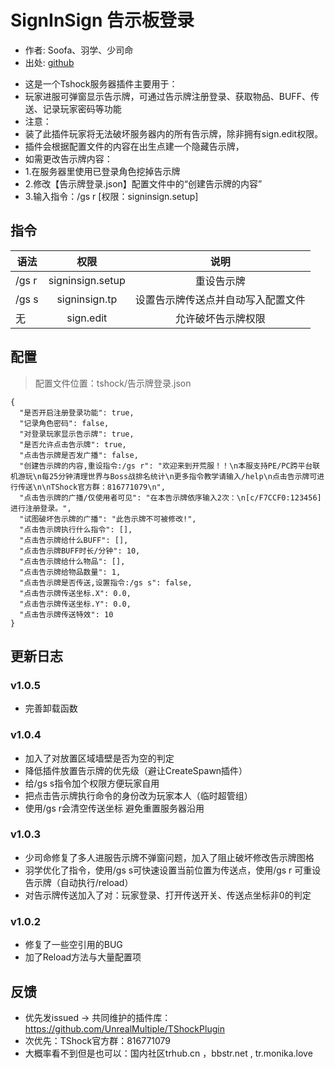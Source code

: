 # SignInSign 告示板登录

- 作者: Soofa、羽学、少司命
- 出处: [github](https://github.com/Soof4/SignInSign)  
+ 这是一个Tshock服务器插件主要用于：  
+ 玩家进服可弹窗显示告示牌，可通过告示牌注册登录、获取物品、BUFF、传送、记录玩家密码等功能
+ 注意：
+ 装了此插件玩家将无法破坏服务器内的所有告示牌，除非拥有sign.edit权限。
+ 插件会根据配置文件的内容在出生点建一个隐藏告示牌，
+ 如需更改告示牌内容：
+ 1.在服务器里使用已登录角色挖掉告示牌
+ 2.修改【告示牌登录.json】配置文件中的“创建告示牌的内容”
+ 3.输入指令：/gs r [权限：signinsign.setup]

## 指令

| 语法    |        权限        |        说明         |
|-------|:----------------:|:-----------------:|
| /gs r | signinsign.setup |       重设告示牌       |
| /gs s |  signinsign.tp   | 设置告示牌传送点并自动写入配置文件 |
| 无     |    sign.edit     |     允许破坏告示牌权限     |

## 配置
> 配置文件位置：tshock/告示牌登录.json
```json5
{
  "是否开启注册登录功能": true,
  "记录角色密码": false,
  "对登录玩家显示告示牌": true,
  "是否允许点击告示牌": true,
  "点击告示牌是否发广播": false,
  "创建告示牌的内容,重设指令:/gs r": "欢迎来到开荒服！！\n本服支持PE/PC跨平台联机游玩\n每25分钟清理世界与Boss战排名统计\n更多指令教学请输入/help\n点击告示牌可进行传送\n\nTShock官方群：816771079\n",
  "点击告示牌的广播/仅使用者可见": "在本告示牌依序输入2次：\n[c/F7CCF0:123456]  进行注册登录。",
  "试图破坏告示牌的广播": "此告示牌不可被修改!",
  "点击告示牌执行什么指令": [],
  "点击告示牌给什么BUFF": [],
  "点击告示牌BUFF时长/分钟": 10,
  "点击告示牌给什么物品": [],
  "点击告示牌给物品数量": 1,
  "点击告示牌是否传送,设置指令:/gs s": false,
  "点击告示牌传送坐标.X": 0.0,
  "点击告示牌传送坐标.Y": 0.0,
  "点击告示牌传送特效": 10
}
```

## 更新日志
### v1.0.5
- 完善卸载函数

### v1.0.4
- 加入了对放置区域墙壁是否为空的判定
- 降低插件放置告示牌的优先级（避让CreateSpawn插件）
- 给/gs s指令加个权限方便玩家自用
- 把点击告示牌执行命令的身份改为玩家本人（临时超管组）
- 使用/gs r会清空传送坐标 避免重置服务器沿用

### v1.0.3
- 少司命修复了多人进服告示牌不弹窗问题，加入了阻止破坏修改告示牌图格
- 羽学优化了指令，使用/gs s可快速设置当前位置为传送点，使用/gs r 可重设告示牌（自动执行/reload）
- 对告示牌传送加入了对：玩家登录、打开传送开关、传送点坐标非0的判定

### v1.0.2
- 修复了一些空引用的BUG
- 加了Reload方法与大量配置项

## 反馈
- 优先发issued -> 共同维护的插件库：https://github.com/UnrealMultiple/TShockPlugin
- 次优先：TShock官方群：816771079
- 大概率看不到但是也可以：国内社区trhub.cn ，bbstr.net , tr.monika.love
